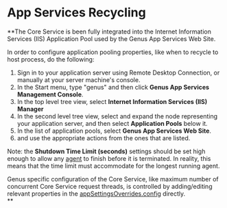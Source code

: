 # App Services Recycling

 **The Core Service is been fully integrated into the Internet Information Services (IIS) Application Pool used by the Genus App Services Web Site.  

In order to configure application pooling properties, like when to recycle to host process, do the following:

1.  Sign in to your application server using Remote Desktop Connection, or manually at your server machine's console.
2.  In the Start menu, type "genus" and then click **Genus App Services Management Console**.
3.  In the top level tree view, select **Internet Information Services (IIS) Manager**
4.  In the second level tree view, select and expand the node representing your application server, and then select **Application Pools** below it.
5.  In the list of application pools, select **Genus App Services Web Site**.
6.  and use the appropriate actions from the ones that are listed.

Note: the **Shutdown Time Limit (seconds)** settings should be set high enough to allow any [agent](../../defining-the-app-model/logic/agents.md) to finish before it is terminated. In reality, this means that the time limit must accommodate for the longest running agent.

Genus specific configuration of the Core Service, like maximum number of concurrent Core Service request threads, is controlled by adding/editing relevant properties in the [appSettingsOverrides.config](tuning-web-service-performance.md) directly.  
**